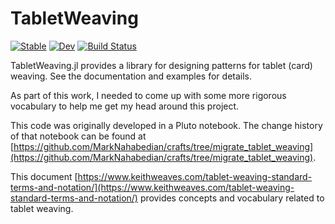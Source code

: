 # TabletWeaving
[![Stable](https://img.shields.io/badge/docs-stable-blue.svg)](https://MarkNahabedian.github.io/TabletWeaving.jl/stable/)
[![Dev](https://img.shields.io/badge/docs-dev-blue.svg)](https://MarkNahabedian.github.io/TabletWeaving.jl/dev/)
[![Build Status](https://github.com/MarkNahabedian/TabletWeaving.jl/actions/workflows/CI.yml/badge.svg?branch=main)](https://github.com/MarkNahabedian/TabletWeaving.jl/actions/workflows/CI.yml?query=branch%3Amain)

TabletWeaving.jl provides a library for designing patterns for tablet
(card) weaving.  See the documentation and examples for details.

As part of this work, I needed to come up with some more rigorous
vocabulary to help me get my head around this project.

This code was originally developed in a Pluto notebook.  The change
history of that notebook can be found at
[https://github.com/MarkNahabedian/crafts/tree/migrate_tablet_weaving](https://github.com/MarkNahabedian/crafts/tree/migrate_tablet_weaving).

This document
[https://www.keithweaves.com/tablet-weaving-standard-terms-and-notation/](https://www.keithweaves.com/tablet-weaving-standard-terms-and-notation/)
provides concepts and vocabulary related to tablet weaving.

